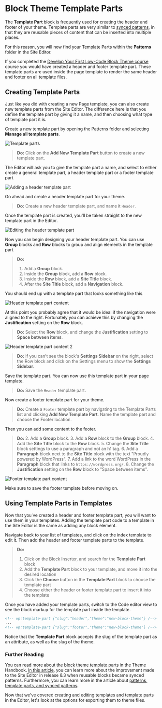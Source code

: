 # Block Theme Template Parts

The **Template Part** block is frequently used for creating the header and footer of your theme. Template parts are very similar to [synced patterns](https://wordpress.org/documentation/article/reusable-blocks), in that they are reusable pieces of content that can be inserted into multiple places.

For this reason, you will now find your Template Parts within the **Patterns** folder in the Site Editor.

If you completed the [Develop Your First Low-Code Block Theme course](https://learn.wordpress.org/course/develop-your-first-low-code-block-theme/) course you would have created a header and footer template part. These template parts are used inside the page template to render the same header and footer on all template files.

## Creating Template Parts

Just like you did with creating a new Page template, you can also create new template parts from the Site Editor. The difference here is that you define the template part by giving it a name, and then choosing what type of template part it is.

Create a new template part by opening the Patterns folder and selecting **Manage all template parts**.

![Template parts](https://learn.wordpress.org/files/2022/10/editor-template-parts.png)

> **Do:** Click on the **Add New Template Part** button to create a new template part. 

The Editor will ask you to give the template part a name, and select to either create a general template part, a header template part or a footer template part. 

![Adding a header template part](https://learn.wordpress.org/files/2022/10/editor-header-template-part.png)

Go ahead and create a header template part for your theme.

> **Do:** Create a new header template part, and name it `Header`.

Once the template part is created, you'll be taken straight to the new template part in the Editor.

![Editing the header template part](https://learn.wordpress.org/files/2022/10/editor-edit-header-template-part.png)

Now you can begin designing your header template part. You can use **Group** blocks and **Row** blocks to group and align elements in the template part.

> **Do:** 
> 1. Add a **Group** block.
> 2. Inside the **Group** block, add a **Row** block.
> 3. Inside the **Row** block, add a **Site Title** block.
> 4. After the **Site Title** block, add a **Navigation** block.

You should end up with a template part that looks something like this.

![Header template part content](https://learn.wordpress.org/files/2022/10/editor-header-template-part-content.png)

At this point you probably agree that it would be ideal if the navigation were aligned to the right. Fortunately you can achieve this by changing the **Justification** setting on the **Row** block. 

> **Do:** Select the **Row** block, and change the **Justification** setting to **Space between items**.

![Header template part content 2](https://learn.wordpress.org/files/2022/10/editor-header-template-part-content-space.png)

> **Do:** If you can't see the block's **Settings Sidebar** on the right, select the Row block and click on the Settings menu to show the **Settings Sidebar**.

Save the template part. You can now use this template part in your page template.

> **Do:** Save the `Header` template part.

Now create a footer template part for your theme.

> **Do:** Create a `Footer` template part by navigating to the Template Parts list and clicking **Add New Template Part**. Name the template part and choose the Footer location.

Then you can add some content to the footer.

> **Do:**
> 2. Add a **Group** block.
> 3. Add a **Row** block to the **Group** block.
> 4. Add the **Site Title** block to the **Row** block.
> 5. Change the **Site Title** block settings to use a paragraph and not an h1 tag.
> 6. Add a **Paragraph** block next to the **Site Title** block with the text "Proudly powered by WordPress".
> 7. Add a link to the word WordPress in the **Paragraph** block that links to `https://wordpress.org/`.
> 8. Change the **Justification** setting on the **Row** block to "Space between items".

![Footer template part content](https://learn.wordpress.org/files/2022/10/editor-footer-template-part-content.png)

Make sure to save the footer template before moving on.

## Using Template Parts in Templates

Now that you've created a header and footer template part, you will want to use them in your templates. Adding the template part code to a template in the Site Editor is the same as adding any block element. 

Navigate back to your list of templates, and click on the index template to edit it. Then add the header and footer template parts to the template. 

> **Do:**
> 1. Click on the Block Inserter, and search for the **Template Part** block
> 2. Add the **Template Part** block to your template, and move it into the desired location
> 2. Click the **Choose** button in the **Template Part** block to choose the template part
> 4. Choose either the header or footer template part to insert it into the template

Once you have added your template parts, switch to the Code editor view to see the block markup for the template part inside the template.

```html
<!-- wp:template-part {"slug":"header","theme":"new-block-theme"} /-->
...
<!-- wp:template-part {"slug":"footer","theme":"new-block-theme"} /-->
```

Notice that the **Template Part** block accepts the slug of the template part as an attribute, as well as the slug of the theme. 

### Further Reading

You can read more about the [block theme template parts](https://developer.wordpress.org/themes/block-themes/templates-and-template-parts/) in the Theme Handbook. [In this article](https://make.wordpress.org/core/2023/07/13/core-editor-improvement-advancing-the-power-of-patterns), you can learn more about the improvement made to the Site Editor in release 6.3 when reusable blocks became synced patterns. Furthermore, you can learn more in the article about [patterns, template parts, and synced patterns](https://wordpress.org/documentation/article/comparing-patterns-template-parts-and-reusable-blocks).

Now that we've covered creating and editing templates and template parts in the Editor, let's look at the options for exporting them to theme files.